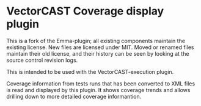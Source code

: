 VectorCAST Coverage display plugin
==================================

This is a fork of the Emma-plugin; all existing components maintain the existing license. New files are licensed under MIT. Moved or renamed files maintain their old license, and their history can be seen by looking at the source control revision logs.

This is intended to be used with the VectorCAST-execution plugin.

Coverage information from tests runs that has been converted to XML files is read and displayed by this plugin. It shows coverage trends and allows drilling down to more detailed coverage informantion.

